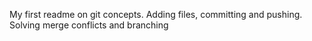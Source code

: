 My first readme on git concepts.
Adding files, committing and pushing.
Solving merge conflicts and branching 
